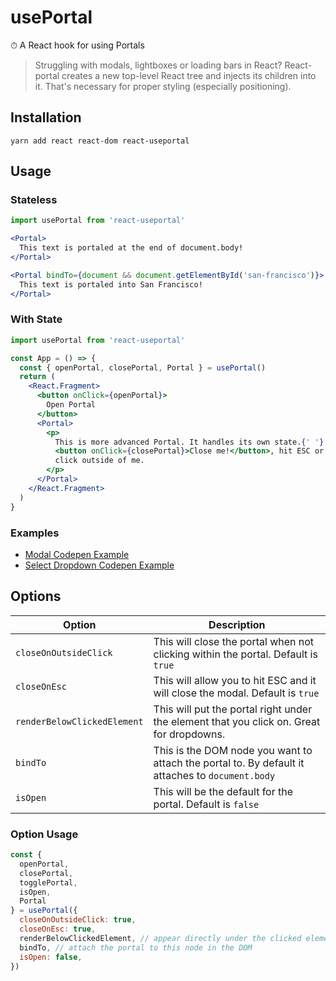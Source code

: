 # usePortal
⏱ A React hook for using Portals

> Struggling with modals, lightboxes or loading bars in React? React-portal creates a new top-level React tree and injects its children into it. That's necessary for proper styling (especially positioning).

Installation
------------

```shell
yarn add react react-dom react-useportal
```

Usage
-----

### Stateless
```jsx 
import usePortal from 'react-useportal'

<Portal>
  This text is portaled at the end of document.body!
</Portal>

<Portal bindTo={document && document.getElementById('san-francisco')}>
  This text is portaled into San Francisco!
</Portal>
```

### With State



```jsx 
import usePortal from 'react-useportal'

const App = () => {
  const { openPortal, closePortal, Portal } = usePortal()
  return (
    <React.Fragment>
      <button onClick={openPortal}>
        Open Portal
      </button>
      <Portal>
        <p>
          This is more advanced Portal. It handles its own state.{' '}
          <button onClick={closePortal}>Close me!</button>, hit ESC or
          click outside of me.
        </p>
      </Portal>
    </React.Fragment>
  )
}
```

### Examples
- [Modal Codepen Example](https://codepen.io/alex-cory/pen/zeJxOo?editors=0010)
- [Select Dropdown Codepen Example](https://codepen.io/alex-cory/pen/GzyQLa)

Options
-----
| Option                | Description                                                                              |
| --------------------- | ---------------------------------------------------------------------------------------- |
| `closeOnOutsideClick` | This will close the portal when not clicking within the portal. Default is `true` |
| `closeOnEsc`   | This will allow you to hit ESC and it will close the modal. Default is `true`    |
| `renderBelowClickedElement` | This will put the portal right under the element that you click on. Great for dropdowns. |
| `bindTo` | This is the DOM node you want to attach the portal to. By default it attaches to `document.body` |
| `isOpen` | This will be the default for the portal. Default is `false` |

### Option Usage
```js
const {
  openPortal,
  closePortal,
  togglePortal,
  isOpen,
  Portal
} = usePortal({
  closeOnOutsideClick: true,
  closeOnEsc: true,
  renderBelowClickedElement, // appear directly under the clicked element/node in the DOM
  bindTo, // attach the portal to this node in the DOM
  isOpen: false,
})
```
